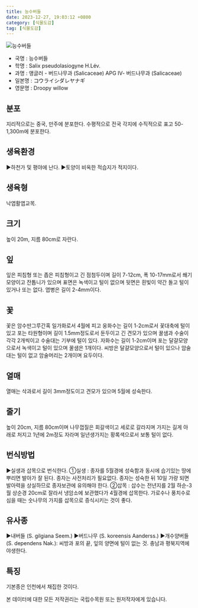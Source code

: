 ```yaml
---
title: 능수버들
date: 2023-12-27, 19:03:12 +0800
category: [식물도감]
tag: [식물도감]
---
```




![능수버들](http://www.nature.go.kr/fileUpload/plants/basic/Salicaceae/Salix/16874/1_th2.JPG)
- 국명 : 능수버들
- 학명 : Salix pseudolasiogyne H.Lév.
- 과명 : 앵글러 - 버드나무과 (Salicaceae) APG Ⅳ- 버드나무과 (Salicaceae)
- 일본명 : コウライシダレヤナギ
- 영문명 : Droopy willow


## 분포
지리적으로는 중국, 만주에 분포한다. 수평적으로 전국 각지에 수직적으로 표고 50-1,300m에 분포한다.
## 생육환경
▶하천가 및 평야에 난다.▶토양이 비옥한 적습지가 적지이다.
## 생육형
낙엽활엽교목.
## 크기
높이 20m, 지름 80cm로 자란다.
## 잎
잎은 피침형 또는 좁은 피침형이고 긴 점첨두이며 길이 7-12cm, 폭 10-17mm로서 쐐기모양이고 잔톱니가 있으며 표면은 녹색이고 털이 없으며 뒷면은 흰빛이 약간 돌고 털이 있거나 또는 없다. 엽병은 길이 2-4mm이다.
## 꽃
꽃은 암수딴그루간혹 일가화로서 4월에 피고 웅화수는 길이 1-2cm로서 꽃대축에 털이 있고 포는 타원형이며 길이 1.5mm정도로서 둔두이고 긴 견모가 있으며 꿀샘과 수술이 각각 2개씩이고 수술대는 기부에 털이 있다. 자화수는 길이 1-2cm이며 포는 달걀모양으로서 녹색이고 털이 있으며 꿀샘은 1개이다. 씨방은 달걀모양으로서 털이 있으나 암술대는 털이 없고 암술머리는 2개이며 요두이다.
## 열매
열매는 삭과로서 길이 3mm정도이고 견모가 있으며 5월에 성숙한다.
## 줄기
높이 20cm, 지름 80cm이며 나무껍질은 회갈색이고 세로로 갈라지며 가지는 길게 아래로 처지고 1년에 2m정도 자라며 일년생가지는 황록색으로서 보통 털이 없다.
## 번식방법
▶실생과 삽목으로 번식한다. ①실생 : 종자를 5월경에 성숙함과 동시에 습기있는 땅에 뿌리면 발아가 잘 된다. 종자는 사전처리가 필요없다. 종자는 성숙한 뒤 10일 가량 되면 발아력을 상실하므로 종자보관에 유의해야 한다. ②삽목 : 삽수는 전년지를 2월 하순-3월 상순경 20cm로 잘라서 냉암소에 보관했다가 4월경에 삽목한다. 가로수나 풍치수로 심을 때는 숫나무의 가지를 삽목으로 증식시키는 것이 좋다.
## 유사종
▶내버들 (S. gilgiana Seem.) ▶버드나무 (S. koreensis Aanderss.) ▶개수양버들(S. dependens Nak.): 씨방과 포의 끝, 잎의 양면에 털이 없는 것. 충남과 평북지역에 야생한다.
## 특징
기본종은 인천에서 채집한 것이다.






본 데이터에 대한 모든 저작권리는 국립수목원 또는 원저작자에게 있습니다.
